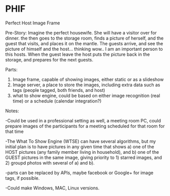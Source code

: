 PHIF
====

Perfect Host Image Frame

Pre-Story: Imagine the perfect housewife. She will have a visitor over for dinner. the then goes to the storage room,
finds a picture of herself, and the guest that visits, and places it on the mantle. The guests arrive, and see the
picture of himself and the host... thinking wow.. I am an important person to this hosts.  When the guest leave
the host puts the picture back in the storage, and prepares for the next guests.

Parts:

1. Image frame, capable of showing images, either static or as a slideshow
2. Image server, a place to store the images, including extra data such as tags (people tagged, both friends, and host)
3. what to show engine, could be based on either image recognition (real time) or a schedule (calendar integration?)


Notes:

-Could be used in a professional setting as well, a meeting room PC, could prepare images of the participants for
a meeting scheduled for that room for that time

-The What To Show Engine (WTSE) can have several algorithms, but my initial plan is to have pictures in any given time
that shows a) one of the HOST pictures (any family member living in household), and b) one of the GUEST pictures in the
same image, giving priority to 1) starred images, and 2) groupd photos with several of a) and b). 

-parts can be replaced by APIs, maybe facebook or Google+ for image tags, if possible. 

-Could make Windows, MAC, Linux versions.
